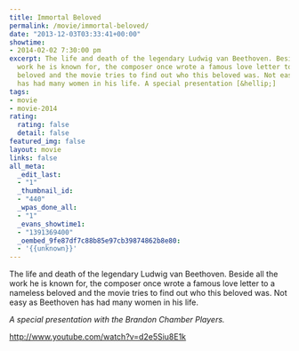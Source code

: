 ```yaml
---
title: Immortal Beloved
permalink: /movie/immortal-beloved/
date: "2013-12-03T03:33:41+00:00"
showtime:
- 2014-02-02 7:30:00 pm
excerpt: The life and death of the legendary Ludwig van Beethoven. Beside all the
  work he is known for, the composer once wrote a famous love letter to a nameless
  beloved and the movie tries to find out who this beloved was. Not easy as Beethoven
  has had many women in his life. A special presentation [&hellip;]
tags:
- movie
- movie-2014
rating:
  rating: false
  detail: false
featured_img: false
layout: movie
links: false
all_meta:
  _edit_last:
  - "1"
  _thumbnail_id:
  - "440"
  _wpas_done_all:
  - "1"
  _evans_showtime1:
  - "1391369400"
  _oembed_9fe87df7c88b85e97cb39874862b8e80:
  - '{{unknown}}'
---
```


The life and death of the legendary Ludwig van Beethoven. Beside all the work he is known for, the composer once wrote a famous love letter to a nameless beloved and the movie tries to find out who this beloved was. Not easy as Beethoven has had many women in his life.

*A special presentation with the Brandon Chamber Players.*

http://www.youtube.com/watch?v=d2e5Siu8E1k
